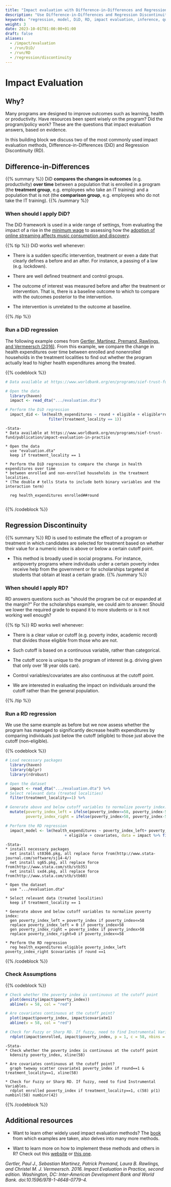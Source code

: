 ```yaml
---
title: "Impact evaluation with Difference-in-Differences and Regression Discontinuity"
description: "Use Difference-in-Differences and Regression Discontinuity Design to evaluate impacts of quasi-experiments"
keywords: "regression, model, DiD, RD, impact evaluation, inference, quasi-experiment"
weight: 3
date: 2023-10-01T01:00:00+01:00
draft: false
aliases:
  - /impact/evaluation
  - /run/DiD/
  - /run/RD
  - /regression/discontinuity
---
```

# Impact Evaluation

## Why?

Many programs are designed to improve outcomes such as learning, health or productivity. Have resources been spent wisely on the program? Did the program/policy work? These are the questions that impact evaluation answers, based on evidence.

In this building block we discuss two of the most commonly used impact evaluation methods, Difference-in-Differences (DiD) and Regression Discontinuity (RD).

## Difference-in-Differences

{{% summary %}}
DiD **compares the changes in outcomes** (e.g. productivity) **over time** between a population that is enrolled in a program (the **treatment group**, e.g. employees who take an IT training) and a population that is not (the **comparison group**, e.g. employees who do not take the IT training).
{{% /summary %}}

### When should I apply DiD?

The DiD framework is used in a wide range of settings, from evaluating the impact of a rise in the [minimum wage](https://econpapers.repec.org/article/aeaaecrev/v_3a84_3ay_3a1994_3ai_3a4_3ap_3a772-93.htm) to assessing how the [adoption of online streaming affects music consumption and discovery](https://tiu.nu/spotify).

{{% tip %}}
DiD works well whenever:

 - There is a sudden specific intervention, treatment or even a date that clearly defines a before and an after. For instance, a passing of a law (e.g. lockdown).

 - There are well defined treatment and control groups.

 - The outcome of interest was measured before and after the treatment or intervention. That is, there is a baseline outcome to which to compare with the outcomes posterior to the intervention.

 - The intervention is unrelated to the outcome at baseline.

{{% /tip %}}

### Run a DiD regression
The following example comes from [Gertler, Martinez, Premand, Rawlings, and Vermeersch (2016)](https://www.worldbank.org/en/programs/sief-trust-fund/publication/impact-evaluation-in-practice). From this example, we compare the change in health expenditures over time between enrolled and nonenrolled households in the treatment localities to find out whether the program actually lead to higher health expenditures among the treated.




{{% codeblock %}}

```R
# Data available at https://www.worldbank.org/en/programs/sief-trust-fund/publication/impact-evaluation-in-practice

# Open the data
  library(haven)
  impact <- read_dta(".../evaluation.dta")

# Perform the DiD regression
  impact_did <- lm(health_expenditures ~ round + eligible + eligible*round, data= impact %>%
                   filter(treatment_locality == 1))

```

```
-Stata-
* Data available at https://www.worldbank.org/en/programs/sief-trust-fund/publication/impact-evaluation-in-practice

* Open the data
  use "evaluation.dta"
  keep if treatment_locality == 1

* Perform the DiD regression to compare the change in health expenditures over time
* between enrolled and non-enrolled households in the treatment localities.
* (The double # tells Stata to include both binary variables and the interaction term)

  reg health_expenditures enrolled##round


```
{{% /codeblock %}}


## Regression Discontinuity

{{% summary %}}
RD is used to estimate the effect of a program or treatment in which candidates are selected for treatment based on whether their value for a numeric index is above or below a certain cutoff point.

  - This method is broadly used in social programs. For instance, antipoverty programs where individuals under a certain poverty index receive help from the government or for scholarships targeted at students that obtain at least a certain grade.
{{% /summary %}}


### When should I apply RD?

RD answers questions such as "should the program be cut or expanded at the margin?" For the scholarships example, we could aim to answer: Should we lower the required grade to expand it to more students or is it not working well enough?

{{% tip %}}
RD works well whenever:

 - There is a clear value or cutoff (e.g. poverty index, academic record) that divides those eligible from those who are not.

 - Such cutoff is based on a continuous variable, rather than categorical.

 - The cutoff score is unique to the program of interest (e.g. driving given that only over 18 year olds can).

 - Control variables/covariates are also continuous at the cutoff point.

 - We are interested in evaluating the impact on individuals around the cutoff rather than the general population.  

{{% /tip %}}


### Run a RD regression

We use the same example as before but we now assess whether the program has managed to significantly decrease health expenditures by comparing individuals just below the cutoff (eligible) to those just above the cutoff (non-eligible).

{{% codeblock %}}

```R
# Load necessary packages
  library(haven)
  library(dplyr)
  library(rdrobust)

# Open the dataset
  impact <- read_dta(".../evaluation.dta") %>%
# Select relevant data (treated localities)
  filter(treatment_locality==1) %>%

# Generate above and below cutoff variables to normalize poverty index:
  mutate(poverty_index_left = ifelse(poverty_index<=58, poverty_index-58, 0),
         poverty_index_right = ifelse(poverty_index>58, poverty_index-58, 0))

# Perform the RD regression
  impact_model <- lm(health_expenditures ~ poverty_index_left+ poverty_index_right
                          + eligible + covariates, data = impact %>% filter(round ==1))

```

```
-Stata-
* install necessary packages
  net install st0366.pkg, all replace force from(http://www.stata-journal.com/software/sj14-4/)
  net install sg65.pkg, all replace force from(http://www.stata.com/stb/stb35)
  net install sxd4.pkg, all replace force from(http://www.stata.com/stb/stb60)

* Open the dataset
  use ".../evaluation.dta"

* Select relevant data (treated localities)
  keep if treatment_locality == 1

* Generate above and below cutoff variables to normalize poverty index:
  gen poverty_index_left = poverty_index if poverty_index<=58
  replace poverty_index_left = 0 if poverty_index>58
  gen poverty_index_right = poverty_index if poverty_index>58
  replace poverty_index_right=0 if poverty_index<=58

* Perform the RD regression
  reg health_expenditures eligible poverty_index_left poverty_index_right $covariates if round ==1

```
{{% /codeblock %}}


### Check Assumptions

{{% codeblock %}}

```R
# Check whether the poverty index is continuous at the cutoff point
  plot(density(impact$poverty_index))
  abline(v = 58, col = "red")

# Are covariates continuous at the cutoff point?
  plot(impact$poverty_index, impact$covariate1)
  abline(v = 58, col = "red")

# Check for Fuzzy or Sharp RD. If fuzzy, need to find Instrumental Variables.
  rdplot(impact$enrolled, impact$poverty_index, p = 1, c = 58, nbins = c(58, 42))
```

```
-Stata-
* Check whether the poverty index is continuous at the cutoff point
  kdensity poverty_index, xline(58)

* Are covariates continuous at the cutoff point?
  graph twoway scatter covariate1 poverty_index if round==1 & treatment_locality==1, xline(58)

* Check for Fuzzy or Sharp RD. If fuzzy, need to find Instrumental Variables.
  rdplot enrolled poverty_index if treatment_locality==1, c(58) p(1) numbinl(58) numbinr(42)
```
{{% /codeblock %}}



## Additional resources

- Want to learn other widely used impact evaluation methods? The [book](https://www.worldbank.org/en/programs/sief-trust-fund/publication/impact-evaluation-in-practice) from which examples are taken, also delves into many more methods.

- Want to learn more on how to implement these methods and others in R? Check out this [website](https://bookdown.org/aschmi11/causal_inf/regression-discontinuity.html) or [this one](https://bookdown.org/ccolonescu/RPoE4/).

*Gertler, Paul J., Sebastian Martinez, Patrick Premand, Laura B. Rawlings, and Christel M. J. Vermeersch. 2016. Impact Evaluation in Practice, second edition. Washington, DC: Inter-American Development Bank and World Bank. doi:10.1596/978-1-4648-0779-4.*
